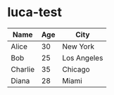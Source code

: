 # luca-test

| Name     | Age | City       |
|----------|-----|------------|
| Alice    | 30  | New York   |
| Bob      | 25  | Los Angeles|
| Charlie  | 35  | Chicago    |
| Diana    | 28  | Miami      |